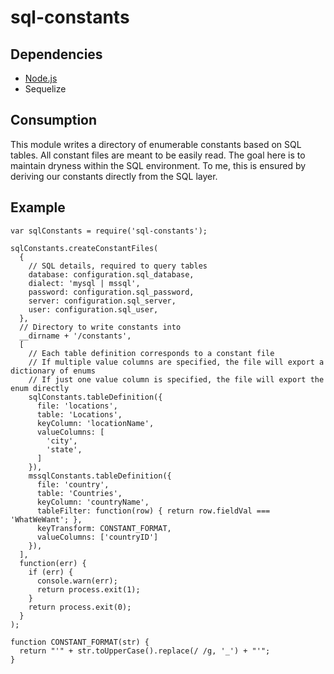 # sql-constants

## Dependencies

* [Node.js](https://nodejs.org/en/)
* Sequelize

## Consumption

This module writes a directory of enumerable constants based on SQL tables.
All constant files are meant to be easily read.
The goal here is to maintain dryness within the SQL environment.
To me, this is ensured by deriving our constants directly from the SQL layer.

## Example

```
var sqlConstants = require('sql-constants');

sqlConstants.createConstantFiles(
  {
    // SQL details, required to query tables
    database: configuration.sql_database,
    dialect: 'mysql | mssql',
    password: configuration.sql_password,
    server: configuration.sql_server,
    user: configuration.sql_user,
  },
  // Directory to write constants into
  __dirname + '/constants',
  [
    // Each table definition corresponds to a constant file
    // If multiple value columns are specified, the file will export a dictionary of enums
    // If just one value column is specified, the file will export the enum directly
    sqlConstants.tableDefinition({
      file: 'locations',
      table: 'Locations',
      keyColumn: 'locationName',
      valueColumns: [
        'city',
        'state',
      ]
    }),
    mssqlConstants.tableDefinition({
      file: 'country',
      table: 'Countries',
      keyColumn: 'countryName',
      tableFilter: function(row) { return row.fieldVal === 'WhatWeWant'; },
      keyTransform: CONSTANT_FORMAT,
      valueColumns: ['countryID']
    }),
  ],
  function(err) {
    if (err) {
      console.warn(err);
      return process.exit(1);
    }
    return process.exit(0);
  }
);

function CONSTANT_FORMAT(str) {
  return "'" + str.toUpperCase().replace(/ /g, '_') + "'";
}


```

